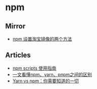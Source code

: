 # npm

## Mirror
* [npm 设置淘宝镜像的两个方法](https://www.jianshu.com/p/92116d8d2298)

## Articles
* [npm scripts 使用指南](http://www.ruanyifeng.com/blog/2016/10/npm_scripts.html)
* [一文看懂npm、yarn、pnpm之间的区别](https://zhuanlan.zhihu.com/p/37653878)
* [Yarn vs npm：你需要知道的一切](https://zhuanlan.zhihu.com/p/23493436)
